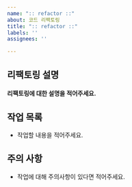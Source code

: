 ```yaml
---
name: ":: refactor ::"
about: 코드 리팩토링
title: ":: refactor ::"
labels: ''
assignees: ''

---
```


## 리팩토링 설명
#### 리팩토링에 대한 설명을 적어주세요.

## 작업 목록 
- 작업할 내용을 적어주세요.

## 주의 사항
- 작업에 대해 주의사항이 있다면 적어주세요.

